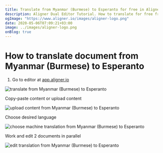 ```yaml
---
title: Translate from Myanmar (Burmese) to Esperanto for free in Aligner Editor
description: Aligner Dual Editor Tutorial. How to translate for free from Myanmar (Burmese) to Esperanto. Aligner is multilingual document management platform. 
ogImage: "https://www.aligner.io/images/aligner-logo.png"
date: 2020-05-06T07:09:21+03:00
image: ../images/aligner-logo.png
onBlog: true
---
```


# How to translate document from Myanmar (Burmese) to Esperanto

1. Go to editor at [app.aligner.io](https://app.aligner.io "Aligner App web page")

![translate from Myanmar (Burmese) to Esperanto](../aligner-blank-editor.png "translate from Myanmar (Burmese) to Esperanto")

Copy-paste content or upload content

![upload content from Myanmar (Burmese) to Esperanto](../aligner-uploaded-document.png "upload content from Myanmar (Burmese) to Esperanto")

Choose desired language

![choose machine translation from Myanmar (Burmese) to Esperanto](../aligner-language-dropdown.png "choose machine translation from Myanmar (Burmese) to Esperanto")

Work and edit 2 documents in parallel

![edit translation from Myanmar (Burmese) to Esperanto](../aligner-double-sitded-editor.png "edit translation from Myanmar (Burmese) to Esperanto")

